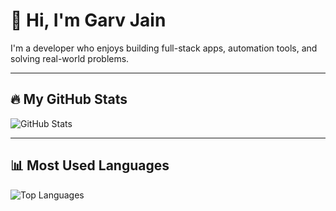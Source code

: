 # 👋 Hi, I'm Garv Jain

I'm a developer who enjoys building full-stack apps, automation tools, and solving real-world problems.

---

## 🔥 My GitHub Stats

![GitHub Stats](https://github-readme-stats.vercel.app/api?username=garvjain&show_icons=true&theme=tokyonight&hide_title=true)

---

## 📊 Most Used Languages

![Top Languages](https://github-readme-stats.vercel.app/api/top-langs/?username=garvjain&layout=compact&theme=tokyonight)
